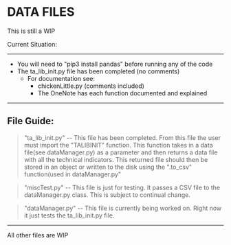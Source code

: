 DATA FILES
===================

This is still a WIP

Current Situation:
______

- You will need to "pip3 install pandas" before running any of the code
- The ta_lib_init.py file has been completed (no comments)
	- For documentation see:
		- chickenLittle.py (comments included)
		- The OneNote has each function documented and explained

______


File Guide:
----------

> "ta_lib_init.py"
-- This file has been completed. From this file the user must import the "TALIBINIT" function. This function takes in a data file(see dataManager.py) as a parameter and then returns a data file with all the technical indicators. This returned file should then be stored in an object or written to the disk using the ".to_csv" function(used in dataManager.py"

> "miscTest.py"
-- This file is just for testing. It passes a CSV file to the dataManager.py class. This is subject to continual change.

> "dataManager.py"
-- This file is currently being worked on. Right now it just tests the ta_lib_init.py file.

--------

All other files are WIP
